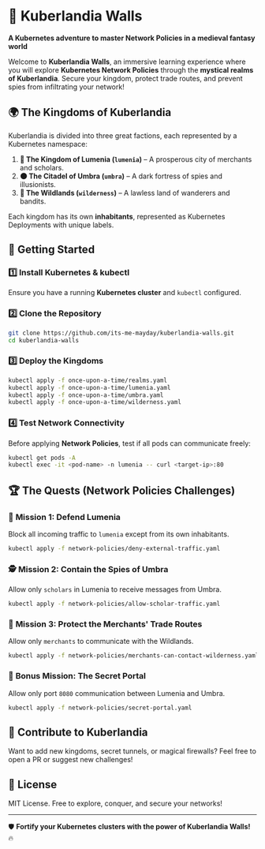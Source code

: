 # 🏰 Kuberlandia Walls

**A Kubernetes adventure to master Network Policies in a medieval fantasy world**

Welcome to **Kuberlandia Walls**, an immersive learning experience where you will explore **Kubernetes Network Policies** through the **mystical realms of Kuberlandia**. Secure your kingdom, protect trade routes, and prevent spies from infiltrating your network!

## 🌍 The Kingdoms of Kuberlandia

Kuberlandia is divided into three great factions, each represented by a Kubernetes namespace:

1. **🏰 The Kingdom of Lumenia (`lumenia`)** – A prosperous city of merchants and scholars.
2. **🌑 The Citadel of Umbra (`umbra`)** – A dark fortress of spies and illusionists.
3. **🌲 The Wildlands (`wilderness`)** – A lawless land of wanderers and bandits.

Each kingdom has its own **inhabitants**, represented as Kubernetes Deployments with unique labels.

## 🚀 Getting Started

### 1️⃣ Install Kubernetes & kubectl
Ensure you have a running **Kubernetes cluster** and `kubectl` configured.

### 2️⃣ Clone the Repository
```sh
git clone https://github.com/its-me-mayday/kuberlandia-walls.git
cd kuberlandia-walls
```

### 3️⃣ Deploy the Kingdoms
```sh
kubectl apply -f once-upon-a-time/realms.yaml
kubectl apply -f once-upon-a-time/lumenia.yaml
kubectl apply -f once-upon-a-time/umbra.yaml
kubectl apply -f once-upon-a-time/wilderness.yaml
```

### 4️⃣ Test Network Connectivity
Before applying **Network Policies**, test if all pods can communicate freely:
```sh
kubectl get pods -A
kubectl exec -it <pod-name> -n lumenia -- curl <target-ip>:80
```

## 🏆 The Quests (Network Policies Challenges)

### 📜 **Mission 1: Defend Lumenia**
Block all incoming traffic to `lumenia` except from its own inhabitants.
```sh
kubectl apply -f network-policies/deny-external-traffic.yaml
```

### 🕵️ **Mission 2: Contain the Spies of Umbra**
Allow only `scholars` in Lumenia to receive messages from Umbra.
```sh
kubectl apply -f network-policies/allow-scholar-traffic.yaml
```

### 🏦 **Mission 3: Protect the Merchants' Trade Routes**
Allow only `merchants` to communicate with the Wildlands.
```sh
kubectl apply -f network-policies/merchants-can-contact-wilderness.yaml
```

### 🔮 **Bonus Mission: The Secret Portal**
Allow only port `8080` communication between Lumenia and Umbra.
```sh
kubectl apply -f network-policies/secret-portal.yaml
```

## 🏰 Contribute to Kuberlandia
Want to add new kingdoms, secret tunnels, or magical firewalls? Feel free to open a PR or suggest new challenges!

## 📜 License
MIT License. Free to explore, conquer, and secure your networks!

---
🛡️ **Fortify your Kubernetes clusters with the power of Kuberlandia Walls!** 🔥
